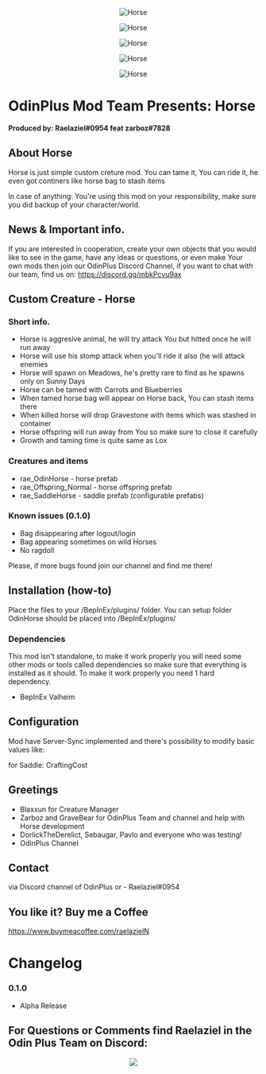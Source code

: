 ﻿<p align="center"><img src="https://i.imgur.com/wlKugPa.png" alt="Horse"></p>
<p align="center"><img src="https://i.imgur.com/QlFqCK7.png" alt="Horse"></p>
<p align="center"><img src="https://i.imgur.com/XNHUnIX.png" alt="Horse"></p>
<p align="center"><img src="https://i.imgur.com/f7dVmAy.png" alt="Horse"></p>
<p align="center"><img src="https://i.imgur.com/GK3foLS.png" alt="Horse"></p>

# OdinPlus Mod Team Presents: Horse
**Produced by: Raelaziel#0954 feat zarboz#7828**

## About Horse

Horse is just simple custom creture mod. You can tame it, You can ride it, he even got continers like horse bag to stash items

In case of anything: You're using this mod on your responsibility, make sure you did backup of your character/world.

## News & Important info.

If you are interested in cooperation, create your own objects that you would like to see in the game, have any ideas or questions, or even make Your own mods then join our OdinPlus Discord Channel, if you want to chat with our team, find us on:
https://discord.gg/mbkPcvu9ax

## Custom Creature - Horse

### Short info.

- Horse is aggresive animal, he will try attack You but hitted once he will run away
- Horse will use his stomp attack when you'll ride it also (he will attack enemies
- Horse will spawn on Meadows, he's pretty rare to find as he spawns only on Sunny Days
- Horse can be tamed with Carrots and Blueberries
- When tamed horse bag will appear on Horse back, You can stash items there
- When killed horse will drop Gravestone with items which was stashed in container
- Horse offspring will run away from You so make sure to close it carefully
- Growth and taming time is quite same as Lox

### Creatures and items

- rae_OdinHorse - horse prefab
- rae_Offspring_Normal - horse offspring prefab
- rae_SaddleHorse - saddle prefab (configurable prefabs)

### Known issues (0.1.0)

- Bag disappearing after logout/login
- Bag appearing sometimes on wild Horses
- No ragdoll

Please, if more bugs found join our channel and find me there!

## Installation (how-to)

Place the files to your /BepInEx/plugins/ folder.
You can setup folder OdinHorse should be placed into /BepInEx/plugins/

### Dependencies

This mod isn't standalone, to make it work properly you will need some other mods or tools called dependencies so make sure that everything is installed as it should. To make it work properly you need 1 hard dependency.

* BepInEx Valheim

## Configuration 

Mod have Server-Sync implemented and there's possibility to modify basic values like:

for Saddle: CraftingCost

## Greetings

* Blaxxun for Creature Manager
* Zarboz and GraveBear for OdinPlus Team and channel and help with Horse development
* DorlickTheDerelict, Sebaugar, Pavlo and everyone who was testing!
* OdinPlus Channel

## Contact

via Discord channel of OdinPlus or - Raelaziel#0954

## You like it? Buy me a Coffee 
https://www.buymeacoffee.com/raelazielN

# Changelog

### 0.1.0
- Alpha Release

<p align="center"><h2>For Questions or Comments find Raelaziel in the Odin Plus Team on Discord:</h2></p>
<p align="center"><a href="https://discord.gg/mbkPcvu9ax"><img src="https://i.imgur.com/Ji3u63C.png"></a></p>